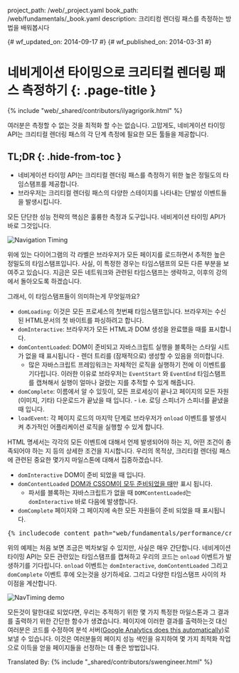 project_path: /web/_project.yaml
book_path: /web/fundamentals/_book.yaml
description: 크리티컹 렌더링 패스를 측정하는 방법을 배워봅시다

{# wf_updated_on: 2014-09-17 #}
{# wf_published_on: 2014-03-31 #}

# 네비게이션 타이밍으로 크리티컬 렌더링 패스 측정하기 {: .page-title }

{% include "web/_shared/contributors/ilyagrigorik.html" %}


여러분은 측정할 수 없는 것을 최적화 할 수는 없습니다. 고맙게도, 네비게이션 타이밍 API는
크리티컬 렌더링 패스의 각 단계 측정에 필요한 모든 툴들을 제공합니다.

## TL;DR {: .hide-from-toc }
- 네비게이션 타이밍 API는 크리티컬 렌더링 패스를 측정하기 위한 높은 정밀도의 타임스탬프를 제공합니다.
- 브라우저는 크리티컬 렌더링 패스의 다양한 스테이지를 나타내는 단발성 이벤트들을 발생시킵니다.


모든 단단한 성능 전략의 핵심은 훌륭한 측정과 도구입니다. 네비게이션 타이밍 API가 바로 그것입니다.

<img src="images/dom-navtiming.png" class="center" alt="Navigation Timing">

위에 있는 다이어그램의 각 라벨은 브라우저가 모든 페이지를 로드하면서 추적한 높은 정밀도의 타임스탬프입니다. 사실, 이 특정한 경우는 타임스탬프의 모든 다른 부분을 보여주고 있습니다. 지금은 모든 네트워크와 관련된 타임스탬프는 생략하고, 이후의 강의에서 돌아오도록 하겠습니다.

그래서, 이 타임스탬프들이 의미하는게 무엇일까요?

* `domLoading`: 이것은 모든 프로세스의 첫번째 타임스탬프입니다. 브라우저는 수신된 HTML문서의 첫 바이트를 파싱하려고 합니다.
* `domInteractive`: 브라우저가 모든 HTML과 DOM 생성을 완료했을 때를 표시합니다.
* `domContentLoaded`: DOM이 준비되고 자바스크립트 실행을 블록하는 스타일 시트가 없을 때 표시됩니다 - 렌더 트리를 (잠재적으로) 생성할 수 있음을 의미합니다.
    * 많은 자바스크립트 프레임워크는 자체적인 로직을 실행하기 전에 이 이벤트를 기다립니다. 이러한 이유로 브라우저는 `EventStart` 와 `EventEnd` 타임스탬프를 캡쳐해서 실행이 얼마나 걸렸는 지를 추적할 수 있게 해줍니다.
* `domComplete`: 이름에서 알 수 있듯이, 모든 프로세싱이 끝나고 페이지의 모든 자원 (이미지, 기타) 다운로드가 끝났을 때 입니다. -
  i.e. 로딩 스피너가 스피너를 끝냈을 때 입니다.
* `loadEvent`: 각 페이지 로드의 마지막 단계로 브라우저가 `onload` 이벤트를 발생시켜 추가적인 어플리케이션 로직을 실행할 수 있게 합니다.

HTML 명세서는 각각의 모든 이벤트에 대해서 언제 발생되어야 하는 지, 어떤 조건이 충족되어야 하는 지 등의 상세한 조건을 지시합니다. 우리의 목적상, 크리티컬 렌더링 패스에 관련된 중요한 몇가지 마일스톤에 대해서 집중하겠습니다.

* `domInteractive` DOM이 준비 되었을 때 입니다.
* `domContentLoaded` [DOM과 CSSOM이 모두 준비되었을 때](http://calendar.perfplanet.com/2012/deciphering-the-critical-rendering-path/)만 표시 됩니다.
    * 파서를 블록하는 자바스크립트가 없을 때 `DOMContentLoaded`는 `domInteractive` 바로 다음에 발생합니다.
* `domComplete` 페이지와 그 페이지에 속한 모든 자원들이 준비 되었을 때 표시됩니다.

<div class="clearfix"></div>


<pre class="prettyprint">
{% includecode content_path="web/fundamentals/performance/critical-rendering-path/_code/measure_crp.html" region_tag="full" adjust_indentation="auto" %}
</pre>

위의 예제는 처음 보면 조금은 벅차보일 수 있지만, 사실은 매우 간단합니다. 네비게이션 타이밍 API는 모든 관련있는 타임스탬프를 캡쳐하고 우리의 코드는 `onload` 이벤트가 발생하기를 기다립니다. `onload` 이벤트는 `domInteractive`, `domContentLoaded` 그리고 `domComplete` 이벤트 후에 오는것을 상기하세요. 그리고 다양한 타임스탬프 사이의 차이점을 계산합니다.

<img src="images/device-navtiming-small.png" class="center" alt="NavTiming demo">

모든것이 말한대로 되었다면, 우리는 추적하기 위한 몇 가지 특정한 마일스톤과 그 결과를 출력하기 위한 간단한 함수가 생겼습니다. 페이지에 이러한 결과를 출력하는것 대신 여러분은 코드를 수정하여 분석 서버([Google Analytics does this automatically](https://support.google.com/analytics/answer/1205784?hl=en))로 보낼 수 있습니다. 이것은 여러분들의 페이지 성능 색인을 유지하여 몇 가지 최적화 작업으로 이득을 얻을 페이지들을 선정하는 데 좋은 방법입니다.

Translated By: 
{% include "_shared/contributors/swengineer.html" %}
